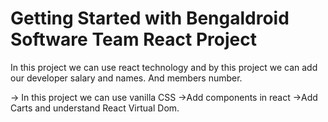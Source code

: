 # Getting Started with Bengaldroid Software Team React Project
In this project we can use react technology and by this project we can add our developer salary and names.
And members number.

-> In this project we can use vanilla CSS
->Add components in react
->Add Carts and understand React Virtual Dom.